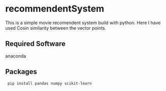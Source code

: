 # recommendentSystem

This is a simple movie recomendent system build with python. Here I have used Cosin similarity between the vector points.

## Required Software

anaconda

## Packages 

``` pip install pandas numpy scikit-learn```
